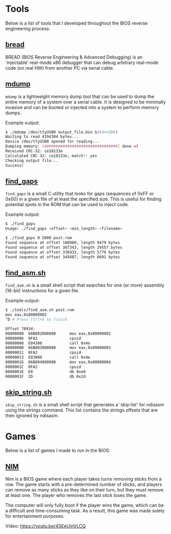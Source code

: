 # Tools
Below is a list of tools that I developed throughout the BIOS reverse engineering process:

## [bread](https://github.com/Theldus/bread)
BREAD (BIOS Reverse Engineering & Advanced Debugging) is an 'injectable' real-mode x86
debugger that can debug arbitrary real-mode code (on real HW) from another PC via serial
cable.

## [mdump](https://github.com/Theldus/AMI_BIOS_CodeInjection/tree/main/tools/mdump)
`mdump` is a lightweight memory dump tool that can be used to dump the entire memory of
a system over a serial cable. It is designed to be minimally invasive and can be booted
or injected into a system to perform memory dumps.

Example output:
```bash
$ ./mdump /dev/ttyUSB0 output_file.bin $((4<<20))
Waiting to read 4194304 bytes...
Device /dev/ttyUSB0 opened for reading...
Dumping memory: [################################] done =)
Received CRC-32: ce18133e
Calculated CRC-32: ce18133e, match?: yes
Checking output file...
Success!
```

## [find_gaps](https://github.com/Theldus/AMI_BIOS_CodeInjection/tree/main/tools/find_gaps)
`find_gaps` is a small C utility that looks for gaps (sequences of 0xFF or 0x00) in a given
file of at least the specified size. This is useful for finding potential spots in the ROM
that can be used to inject code.

Example output:
```bash
$ ./find_gaps
Usage: ./find_gaps <offset> <min_length> <filename>

$ ./find_gaps 0 5000 post.rom
Found sequence at offset 180980, length 9479 bytes
Found sequence at offset 307343, length 29557 bytes
Found sequence at offset 336933, length 5779 bytes
Found sequence at offset 345607, length 8691 bytes
```

## [find_asm.sh](https://github.com/Theldus/AMI_BIOS_CodeInjection/blob/main/tools/find_asm.sh)
`find_asm.sh` is a small shell script that searches for one (or more) assembly (16-bit) instructions
for a given file.

Example output:
```bash
$ ./tools/find_asm.sh post.rom
mov eax,0x80000002
^D # Press Ctrl+D to finish

Offset 70934:
00000000  66B802000080      mov eax,0x80000002
00000006  0FA2              cpuid
00000008  E84300            call 0x4e
0000000B  66B803000080      mov eax,0x80000003
00000011  0FA2              cpuid
00000013  E83800            call 0x4e
00000016  66B804000080      mov eax,0x80000004
0000001C  0FA2              cpuid
0000001E  E8                db 0xe8
0000001F  2D                db 0x2d
```

## [skip_string.sh](https://github.com/Theldus/AMI_BIOS_CodeInjection/blob/main/tools/skip_strings.sh)
`skip_string.sh` is a small shell script that generates a 'skip list' for ndisasm using the strings
command. This list contains the strings offsets that are then ignored by ndisasm.

# Games
Below is a list of games I made to run in the BIOS:

## [NIM](https://github.com/Theldus/AMI_BIOS_CodeInjection/tree/main/tools/nim)
Nim is a BIOS game where each player takes turns removing sticks from a row. The game
starts with a pre-determined number of sticks, and players can remove as many sticks as they like
on their turn, but they must remove at least one. The player who removes the last stick loses
the game.

The computer will only fully boot if the player wins the game, which can be a difficult and
time-consuming task. As a result, this game was made solely for entertainment purposes.

Video: https://youtu.be/4SEeUinVLCQ
